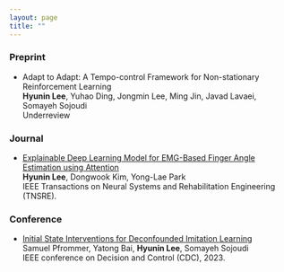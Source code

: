 ```yaml
---
layout: page
title: ""
---
```


### Preprint 
* Adapt to Adapt: A Tempo-control Framework for Non-stationary Reinforcement Learning  
__Hyunin Lee__, Yuhao Ding, Jongmin Lee, Ming Jin, Javad Lavaei, Somayeh Sojoudi  
Underreview

### Journal 
* [Explainable Deep Learning Model for EMG-Based Finger Angle Estimation using Attention](https://ieeexplore.ieee.org/stamp/stamp.jsp?tp=&arnumber=9829861)  
__Hyunin Lee__, Dongwook Kim, Yong-Lae Park  
IEEE Transactions on Neural Systems and Rehabilitation Engineering (TNSRE).


### Conference
* [Initial State Interventions for Deconfounded Imitation Learning](https://sam.pfrommer.us/wp-content/uploads/2023/03/main.pdf)  
Samuel Pfrommer, Yatong Bai, __Hyunin Lee__, Somayeh Sojoudi    
IEEE conference on Decision and Control (CDC), 2023.


